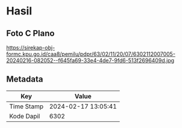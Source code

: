 # Hasil

## Foto C Plano

https://sirekap-obj-formc.kpu.go.id/caa8/pemilu/pdpr/63/02/11/20/07/6302112007005-20240216-082052--f645fa69-33e4-4de7-9fd6-513f2696409d.jpg


## Metadata

| Key        | Value               |
| ---------- | ------------------- |
| Time Stamp | 2024-02-17 13:05:41 |
| Kode Dapil | 6302                |



